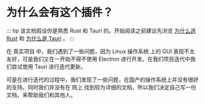 # 为什么会有这个插件？

::: tip
该文档假设你是熟悉 Rust 和 Tauri 的。开始阅读之前建议先浏览 [为什么选 Rust](https://www.rust-lang.org/) 和 [为什么是 Tauri](https://tauri.app/start/) 。
:::

在 真实项目 中，我们遇到了一些问题，因为 Linux 操作系统 上的 GUI 表现不太友好，可是我们又在一开始不得不使用 Electron 进行开发。在我们项目迭代中我们尝试使用 Tauri 进行迭代更新。

可是在进行迭代的过程中，我们发现了一些问题，在国产的操作系统上并没有很好的支持。同时我们并没有在 网上 找到较为详细的文档，所以我们决定自己写一份文档，来帮助我们和其他人。
